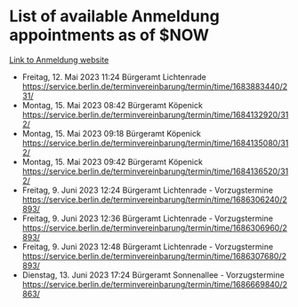 # List of available Anmeldung appointments as of $NOW
[Link to Anmeldung website](https://service.berlin.de/terminvereinbarung/termin/tag.php?termin=1&anliegen[]=120686&dienstleisterlist=122210,122217,327316,122219,327312,122227,327314,122231,327346,122243,327348,122254,122252,329742,122260,329745,122262,329748,122271,327278,122273,327274,122277,327276,330436,122280,327294,122282,327290,122284,327292,122291,327270,122285,327266,122286,327264,122296,327268,150230,329760,122297,327286,122294,327284,122312,329763,122314,329775,122304,327330,122311,327334,122309,327332,317869,122281,327352,122279,329772,122283,122276,327324,122274,327326,122267,329766,122246,327318,122251,327320,122257,327322,122208,327298,122226,327300&herkunft=http%3A%2F%2Fservice.berlin.de%2Fdienstleistung%2F120686%2F)
- Freitag, 12. Mai 2023 11:24 Bürgeramt Lichtenrade https://service.berlin.de/terminvereinbarung/termin/time/1683883440/231/
- Montag, 15. Mai 2023 08:42 Bürgeramt Köpenick https://service.berlin.de/terminvereinbarung/termin/time/1684132920/312/
- Montag, 15. Mai 2023 09:18 Bürgeramt Köpenick https://service.berlin.de/terminvereinbarung/termin/time/1684135080/312/
- Montag, 15. Mai 2023 09:42 Bürgeramt Köpenick https://service.berlin.de/terminvereinbarung/termin/time/1684136520/312/
- Freitag, 9. Juni 2023 12:24 Bürgeramt Lichtenrade - Vorzugstermine https://service.berlin.de/terminvereinbarung/termin/time/1686306240/2893/
- Freitag, 9. Juni 2023 12:36 Bürgeramt Lichtenrade - Vorzugstermine https://service.berlin.de/terminvereinbarung/termin/time/1686306960/2893/
- Freitag, 9. Juni 2023 12:48 Bürgeramt Lichtenrade - Vorzugstermine https://service.berlin.de/terminvereinbarung/termin/time/1686307680/2893/
- Dienstag, 13. Juni 2023 17:24 Bürgeramt Sonnenallee - Vorzugstermine https://service.berlin.de/terminvereinbarung/termin/time/1686669840/2863/
